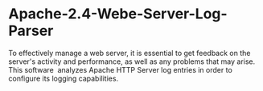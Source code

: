 # Apache-2.4-Webe-Server-Log-Parser
To effectively manage a web server, it is essential to get feedback on the server's activity and performance, as well as any problems that may arise. This software  analyzes Apache HTTP Server log entries in order to configure its logging capabilities.
